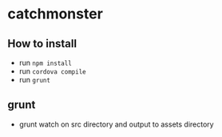 # catchmonster

## How to install
* run `npm install`
* run `cordova compile`
* run `grunt`

## grunt
* grunt watch on src directory and output to assets directory